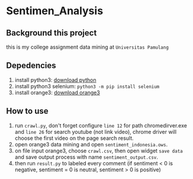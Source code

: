 # Sentimen_Analysis

## Background this project
this is my college assignment data mining at ```Universitas Pamulang```

## Depedencies
1. install python3: [download python](https://www.python.org/downloads/)
2. install python3 selenium: ```python3 -m pip install selenium```
3. install orange3: [download orange3](https://orangedatamining.com/download/)

## How to use
1. run ```crawl.py```, don't forget configure ```line 12``` for path chromedirver.exe and ```line 26``` for search youtube \(not link video\), chrome driver will choose the first video on the page search result.
2. open orange3 data mining and open ```sentiment_indonesia.ows```.
3. on file input orange3, choose ```crawl.csv```, then open widget ```save data``` and save output process with name ```sentiment_output.csv```.
4. then run ```result.py``` to labeled every comment (if sentiment < 0 is negative, sentiment = 0 is neutral, sentiment > 0 is positive)
